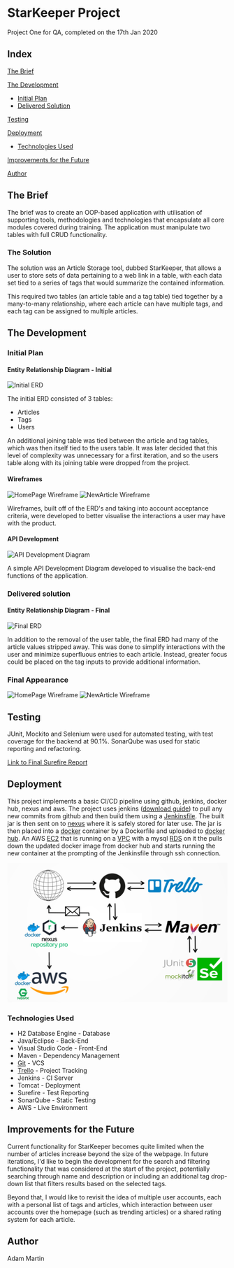 # StarKeeper Project

Project One for QA, completed on the 17th Jan 2020

## Index
[The Brief](#brief)
   
[The Development](#architecture)
   * [Initial Plan](#init)
   * [Delivered Solution](#outcome)
	
[Testing](#testing)
     
[Deployment](#depl)
   * [Technologies Used](#tech)

[Improvements for the Future](#improve)

[Author](#auth)

<a name="brief"></a>
## The Brief

The brief was to create an OOP-based application with utilisation of supporting tools, methodologies and technologies that encapsulate all core modules covered during training. The application must manipulate two tables with full CRUD functionality.

### The Solution

The solution was an Article Storage tool, dubbed StarKeeper, that allows a user to store sets of data pertaining to a web link in a table, with each data set tied to a series of tags that would summarize the contained information.

This required two tables (an article table and a tag table) tied together by a many-to-many relationship, where each article can have multiple tags, and each tag can be assigned to multiple articles.

<a name="architecture"></a>
## The Development
<a name="init"></a>
### Initial Plan
#### Entity Relationship Diagram - Initial
![Initial ERD](/Documentation/Starkeeper_ERD.png)

The initial ERD consisted of 3 tables: 
* Articles
* Tags 
* Users

An additional joining table was tied between the article and tag tables, which was then itself tied to the users table. It was later decided that this level of complexity was unnecessary for a first iteration, and so the users table along with its joining table were dropped from the project.

#### Wireframes
![HomePage Wireframe](/Documentation/Homepage.png)
![NewArticle Wireframe](/Documentation/Newarticle.png)

Wireframes, built off of the ERD's and taking into account acceptance criteria, were developed to better visualise the interactions a user may have with the product.

#### API Development
![API Development Diagram](/Documentation/API_Development_Diagram.png)

A simple API Development Diagram developed to visualise the back-end functions of the application.

<a name="outcome"></a>
### Delivered solution
#### Entity Relationship Diagram - Final
![Final ERD](/Documentation/Starkeeper_ERD_Simple.png)

In addition to the removal of the user table, the final ERD had many of the article values stripped away. This was done to simplify interactions with the user and minimize superfluous entries to each article. Instead, greater focus could be placed on the tag inputs to provide additional information.

### Final Appearance
![HomePage Wireframe](/Documentation/HomepageFinal.png)
![NewArticle Wireframe](/Documentation/NewarticleFinal.png)

<a name="testing"></a>
## Testing

JUnit, Mockito and Selenium were used for automated testing, with test coverage for the backend at 90.1%. SonarQube was used for static reporting and refactoring.

[Link to Final Surefire Report](/Documentation/surefire-report.pdf)

<a name="depl"></a>
## Deployment

This project implements a basic CI/CD pipeline using github, jenkins, docker hub, nexus and aws.
The project uses jenkins ([download guide](https://jenkins.io/download/)) to pull any new commits from github and then build them using a [Jenkinsfile](https://jenkins.io/doc/book/pipeline/jenkinsfile/). The built jar is then sent on to [nexus](https://www.sonatype.com/download-oss-sonatype) where it is safely stored for later use. The jar is then placed into a [docker](https://docs.docker.com/install/) container by a Dockerfile and uploaded to [docker hub](https://docs.docker.com/docker-hub/). An AWS [EC2](https://docs.aws.amazon.com/ec2/index.html) that is running on a [VPC](https://docs.aws.amazon.com/vpc/index.html) with a mysql [RDS](https://docs.aws.amazon.com/rds/index.html) on it the pulls down the updated docker image from docker hub and starts running the new container at the prompting of the Jenkinsfile through ssh connection.

![Deployment Pipeline](/Documentation/CI_Pipeline_1.png)
<a name="tech"></a>
### Technologies Used

* H2 Database Engine - Database
* Java/Eclipse - Back-End
* Visual Studio Code - Front-End
* Maven - Dependency Management
* [Git](https://github.com/OmnipotentPenguin/Starkeeper) - VCS
* [Trello](https://trello.com/b/4hNrMAWC/star-keeper-development) - Project Tracking
* Jenkins - CI Server
* Tomcat - Deployment
* Surefire - Test Reporting
* SonarQube - Static Testing
* AWS - Live Environment

<a name="improve"></a>
## Improvements for the Future

Current functionality for StarKeeper becomes quite limited when the number of articles increase beyond the size of the webpage. In future iterations, I'd like to begin the development for the search and filtering functionality that was considered at the start of the project, potentially searching through name and description or including an additional tag drop-down list that filters results based on the selected tags.

Beyond that, I would like to revisit the idea of multiple user accounts, each with a personal list of tags and articles, which interaction between user accounts over the homepage (such as trending articles) or a shared rating system for each article.

<a name="auth"></a>
## Author

Adam Martin

